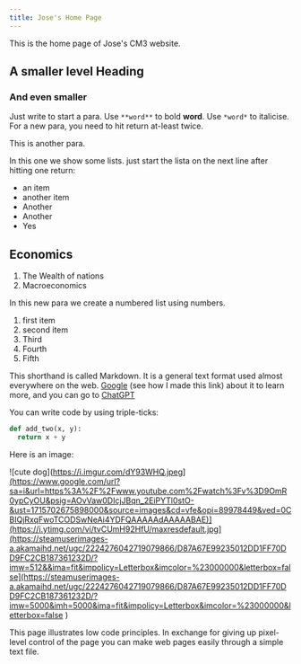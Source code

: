```yaml
---
title: Jose's Home Page
---
```


This is the home page of Jose's CM3 website.

## A smaller level Heading

### And even smaller

Just write to start a para. Use `**word**` to bold **word**. Use `*word*` to italicise. For a new para, you need to hit return at-least twice.

This is another para.

In this one we show some lists. just start the lista on the next line after hitting one return:
- an item
- another item
- Another
- Another
- Yes

## Economics

1. The Wealth of nations
2. Macroeconomics

In this new para we create a numbered list using numbers.
1. first item
2. second item
3. Third
4. Fourth
5. Fifth

This shorthand is called Markdown. It is a general text format used almost everywhere on the web. [Google](https://www.google.com) (see how I made this link) about it to learn more, and you can go to [ChatGPT](https://chat.openai.com)

You can write code by using triple-ticks:

```python
def add_two(x, y):
  return x + y
```

Here is an image:

![cute dog](https://i.imgur.com/dY93WHQ.jpeg](https://www.google.com/url?sa=i&url=https%3A%2F%2Fwww.youtube.com%2Fwatch%3Fv%3D9OmR0ypCyOU&psig=AOvVaw0DIcjJBqn_2EiPYTl0stO-&ust=1715702675898000&source=images&cd=vfe&opi=89978449&ved=0CBIQjRxqFwoTCODSwNeAi4YDFQAAAAAdAAAAABAE)](https://i.ytimg.com/vi/tvCUmH92HfU/maxresdefault.jpg](https://steamuserimages-a.akamaihd.net/ugc/2224276042719079866/D87A67E99235012DD1FF70DD9FC2CB187361232D/?imw=512&&ima=fit&impolicy=Letterbox&imcolor=%23000000&letterbox=false](https://steamuserimages-a.akamaihd.net/ugc/2224276042719079866/D87A67E99235012DD1FF70DD9FC2CB187361232D/?imw=5000&imh=5000&ima=fit&impolicy=Letterbox&imcolor=%23000000&letterbox=false ) 

This page illustrates low code principles. In exchange for giving up pixel-level control of the page you can make web pages easily through a simple text file.
